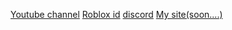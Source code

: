 [Youtube channel]()
[Roblox id](https://pages.github.com/)
[discord](https://pages.github.com/)
[My site(soon....)](https://pages.github.com/)
